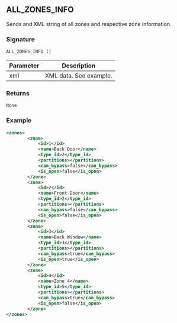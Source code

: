 ## ALL_ZONES_INFO

Sends and XML string of all zones and respective zone information.


### Signature

`ALL_ZONES_INFO ()`


| Parameter | Description |
| --- | --- |
| xml | XML data. See example. | |


### Returns

`None`


### Example

```xml
<zones>
		<zone>
			<id>1</id>
			<name>Back Door</name>
			<type_id>2</type_id>
			<partitions></partitions>
			<can_bypass>false</can_bypass>
			<is_open>false</is_open>
		</zone>
		<zone>
			<id>2</id>
			<name>Front Door</name>
			<type_id>2</type_id>
			<partitions></partitions>
			<can_bypass>false</can_bypass>
			<is_open>false</is_open>
		</zone>
		<zone>
			<id>3</id>
			<name>Back Window</name>
			<type_id>3</type_id>
			<partitions></partitions>
			<can_bypass>true</can_bypass>
			<is_open>true</is_open>
		</zone>
		<zone>
			<id>4</id>
			<name>Zone 4</name>
			<type_id>5</type_id>
			<partitions></partitions>
			<can_bypass>true</can_bypass>
			<is_open>false</is_open>
		</zone>
</zones>
```
